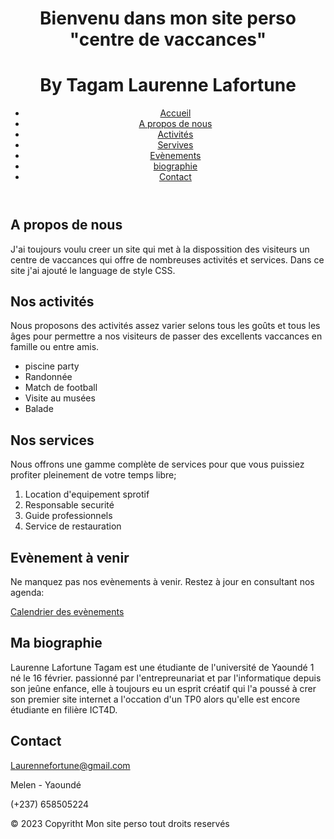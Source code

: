 <!DOCTYPE html>
<html>
    <head>
        <title>Laurennetagam.com</title>
        <meta charset='utf-8'>
        <link rel="stylesheet" type="text/css" href="style.css">
    </head>
    <body>
        <header>
            <h1>Bienvenu dans mon site perso "centre de vaccances"</h1>
            <h1>By Tagam Laurenne Lafortune</h1>
            <nav>
                <ul>
                    <li><a href="#">Accueil</a></li>
                    <li><a href="#">A propos de nous</a></li>
                    <li><a href="#">Activités</a></li>
                    <li><a href="#">Servives</a></li>
                    <li><a href="#">Evènements</a></li>
                    <li><a href="#">biographie</a></li>
                    <li><a href="#">Contact</a></li>
                </ul>
            </nav>
        </header>
        <main>
            <section class="A propos de nous">
                <h2>A propos de nous</h2>
                <p>J'ai toujours voulu creer un site qui met à la dispossition des visiteurs un centre de vaccances qui offre de nombreuses activités et services. Dans ce site j'ai ajouté le language de style CSS.</p>
            </section>
            <section class="Activités">
                <h2>Nos activités</h2>
                <p>Nous proposons des activités assez varier selons tous les goûts et tous les âges pour permettre a nos visiteurs de passer des excellents vaccances en famille ou entre amis.</p>
                <ul>
                    <li>piscine party</li>
                    <li>Randonnée</li>
                    <li>Match de football</li>
                    <li>Visite au musées</li>
                    <li>Balade</li>
                </ul>
            </section>
            <section class="Services">
                <h2>Nos services</h2>
                <p>Nous offrons une gamme complète de services pour que vous puissiez profiter pleinement de votre temps libre;</p>
                <ol>
                    <li>Location d'equipement sprotif</li>
                    <li>Responsable securité</li>
                    <li>Guide professionnels</li>
                    <li>Service de restauration</li>
                </ol>
            </section>
            <section class="evènements">
                <h2>Evènement à venir</h2>
                <p>Ne manquez pas nos evènements à venir. Restez à jour en consultant nos agenda:</p>
                <a href="#">Calendrier des evènements</a>
            </section>
             <section class="Biographie">
                <h2>Ma biographie</h2>
                <p>Laurenne Lafortune Tagam est une étudiante de l'université de Yaoundé 1 né le 16 février. passionné par l'entrepreunariat et par l'informatique depuis son jeûne enfance, elle à toujours eu un esprit créatif qui l'a poussé à crer son premier site internet a l'occation d'un TP0 alors qu'elle est encore étudiante en filière ICT4D.</p>
            </section>
            <section class="contact">
                <h2>Contact</h2>
                <p><a href="mailto:Laurennefortune@gmail.com"> Laurennefortune@gmail.com</a></p>
                <p>Melen - Yaoundé</p>
                <p>(+237) 658505224</p>
            </section>
        </main>
        <footer>
            <p>&copy 2023 Copyritht Mon site perso tout droits reservés</p>
        </footer>
    </body>
</html>

